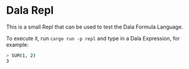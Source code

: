 # Dala Repl

This is a small Repl that can be used to test the Dala Formula Language.

To execute it, run `cargo run -p repl` and type in a Dala Expression, for example:

```sh
> SUM(1, 2)
3
```
